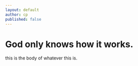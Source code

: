 ```yaml
---
layout: default
author: cp
published: false
---
```


# God only knows how it works.




this is the body of whatever this is.